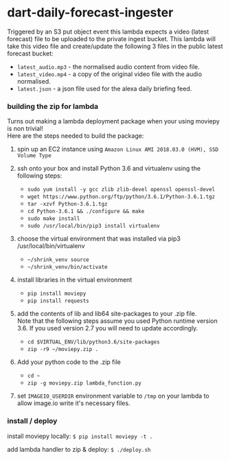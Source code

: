 # dart-daily-forecast-ingester
Triggered by an S3 put object event this lambda expects a video (latest forecast) file to be uploaded to the private ingest bucket.
This lambda will take this video file and create/update the following 3 files in the public latest forecast bucket:  
 - `latest_audio.mp3` - the normalised audio content from video file.
 - `latest_video.mp4` - a copy of the original video file with the audio normalised.
 - `latest.json` - a json file used for the alexa daily briefing feed. 

### building the zip for lambda
Turns out making a lambda deployment package when your using moviepy is non trivial!  
Here are the steps needed to build the package:

 1. spin up an EC2 instance using `Amazon Linux AMI 2018.03.0 (HVM), SSD Volume Type`     

 2. ssh onto your box and install Python 3.6 and virtualenv using the following steps:
    * `sudo yum install -y gcc zlib zlib-devel openssl openssl-devel `
    * `wget https://www.python.org/ftp/python/3.6.1/Python-3.6.1.tgz `
    * `tar -xzvf Python-3.6.1.tgz `
    * `cd Python-3.6.1 && ./configure && make `
    * `sudo make install `
    * `sudo /usr/local/bin/pip3 install virtualenv `
    
 3. choose the virtual environment that was installed via pip3 /usr/local/bin/virtualenv 
    * `~/shrink_venv source`
    * `~/shrink_venv/bin/activate `
    
 4. install libraries in the virtual environment
	* `pip install moviepy`
	* `pip install requests`

 5. add the contents of lib and lib64 site-packages to your .zip file.  
Note that the following steps assume you used Python runtime version 3.6. If you used version 2.7 you will need to update accordingly.
	* `cd $VIRTUAL_ENV/lib/python3.6/site-packages`
	* `zip -r9 ~/moviepy.zip .`

 6. Add your python code to the .zip file
	* `cd ~`
	* `zip -g moviepy.zip lambda_function.py`

 7. set `IMAGEIO_USERDIR` environment variable to `/tmp` on your lambda to allow image.io write it's necessary files. 
  
### install / deploy
install moviepy locally:
`$ pip install moviepy -t .`

add lambda handler to zip & deploy:
`$ ./deploy.sh`

